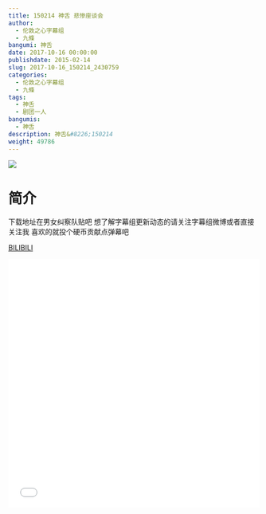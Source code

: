 ```yaml
---
title: 150214 神舌 悲惨座谈会
author: 
  - 伦敦之心字幕组
  - 九條
bangumi: 神舌
date: 2017-10-16 00:00:00
publishdate: 2015-02-14
slug: 2017-10-16_150214_2430759
categories: 
  - 伦敦之心字幕组
  - 九條
tags: 
  - 神舌
  - 剧团一人
bangumis: 
  - 神舌
description: 神舌&#8226;150214
weight: 49786
---
```


![](https://i.imgur.com/2pue8X9.jpg)

# 简介  
下载地址在男女纠察队贴吧 想了解字幕组更新动态的请关注字幕组微博或者直接关注我 喜欢的就投个硬币贡献点弹幕吧

  [BILIBILI](https://www.bilibili.com/video/av2430759/)


<div class="vcontainer">  <iframe class='video' src="//www.bilibili.com/blackboard/player.html?cid=3804928&aid=2430759" width="100%" height="500" frameborder="0" allowfullscreen="allowfullscreen"></iframe></div>

